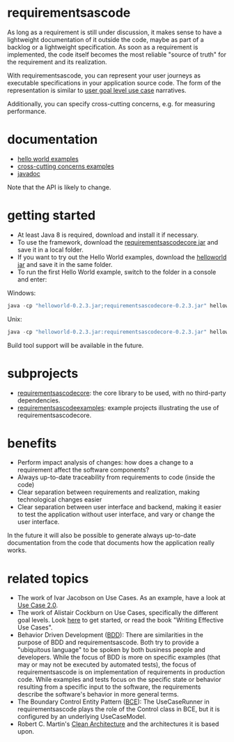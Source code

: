 # requirementsascode
As long as a requirement is still under discussion, it makes sense to have a lightweight documentation of it outside the code, maybe as part of a backlog or a lightweight specification.
As soon as a requirement is implemented, the code itself becomes the most reliable "source of truth" for the requirement and its realization.

With requirementsascode,  you can represent your user journeys as executable specifications in your application source code.  The form of the representation is similar to [user goal level use case](https://en.wikipedia.org/wiki/Use_case#Goal_levels) narratives.

Additionally, you can specify cross-cutting concerns, e.g. for measuring performance.

# documentation
* [hello world examples](https://github.com/bertilmuth/requirementsascode/tree/master/requirementsascodeexamples/helloworld)
* [cross-cutting concerns examples](https://github.com/bertilmuth/requirementsascode/tree/master/requirementsascodeexamples/crosscuttingconcerns)
* [javadoc](https://github.com/bertilmuth/requirementsascode/releases/download/v0.2.3/requirementsascodecore-0.2.3-javadoc.jar)

Note that the API is likely to change.

# getting started
* At least Java 8 is required, download and install it if necessary.
* To use the framework, download the [requirementsascodecore jar](https://github.com/bertilmuth/requirementsascode/releases/download/v0.2.3/requirementsascodecore-0.2.3.jar) and save it in a local folder.
* If you want to try out the Hello World examples, download the [helloworld jar](https://github.com/bertilmuth/requirementsascode/releases/download/v0.2.3/helloworld-0.2.3.jar) and save it in the same folder.
* To run the first Hello World example, switch to the folder in a console and enter: 

Windows:
``` java
java -cp "helloworld-0.2.3.jar;requirementsascodecore-0.2.3.jar" helloworld.HelloWorld01_PrintHelloUserExample
```
Unix:
``` java
java -cp "helloworld-0.2.3.jar:requirementsascodecore-0.2.3.jar" helloworld.HelloWorld01_PrintHelloUserExample
```

Build tool support will be available in the future.

# subprojects
* [requirementsascodecore](https://github.com/bertilmuth/requirementsascode/tree/master/requirementsascodecore): the core library to be used, with no third-party dependencies.
* [requirementsascodeexamples](https://github.com/bertilmuth/requirementsascode/tree/master/requirementsascodeexamples): example projects illustrating the use of requirementsascodecore.

# benefits
* Perform impact analysis of changes: how does a change to a requirement affect the software components?
* Always up-to-date traceability from requirements to code (inside the code)
* Clear separation between requirements and realization, making technological changes easier
* Clear separation between user interface and backend, making it easier to test the application without user interface, and vary or change the user interface.

In the future it will also be possible to generate always up-to-date documentation from the code 
that documents how the application really works.

# related topics
* The work of Ivar Jacobson on Use Cases. As an example, have a look at [Use Case 2.0](https://www.ivarjacobson.com/publications/white-papers/use-case-ebook).
* The work of Alistair Cockburn on Use Cases, specifically the different goal levels. Look [here](http://alistair.cockburn.us/Use+case+fundamentals) to get started, or read the book "Writing Effective Use Cases".
* Behavior Driven Development ([BDD](https://dannorth.net/introducing-bdd/)): There are similarities in the purpose of BDD and requirementsascode. Both try to provide a "ubiquitous language" to be spoken by both business people and developers. While the focus of BDD is more on specific examples (that may or may not be executed by automated tests), the focus of requirementsascode is on implementation of requirements in production code. While examples and tests focus on the specific state or behavior resulting from a specific input to the software, the requirements describe the software's behavior in more general terms. 
* The Boundary Control Entity Pattern ([BCE](http://epf.eclipse.org/wikis/openup/core.tech.common.extend_supp/guidances/guidelines/entity_control_boundary_pattern_C4047897.html)): The UseCaseRunner in requirementsascode plays the role of the Control class in BCE, but it is configured by an underlying UseCaseModel.
* Robert C. Martin's [Clean Architecture](https://8thlight.com/blog/uncle-bob/2012/08/13/the-clean-architecture.html) and the architectures it is based upon.
